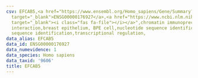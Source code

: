 ```yaml
---
csv: EFCAB5,<a href="https://www.ensembl.org/Homo_sapiens/Gene/Summary?db=core;g=ENSG00000176927"
  target="_blank">ENSG00000176927</a>,<a href="https://www.ncbi.nlm.nih.gov/pubmed/22863008"
  target="_blank"><i class="fas fa-file"></i></a>",chromatin immunoprecipitation assay,direct
  interaction,breast epithelium, BPE cell,nucleotide sequence identification,nucleotide
  sequence identification,transcriptional regulation,
data_alias: EFCAB5
data_id: ENSG00000176927
data_numevidence: 1
data_species: Homo sapiens
data_taxid: '9606'
title: EFCAB5
---
```

